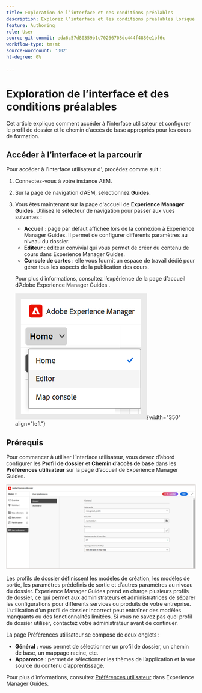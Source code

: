 ```yaml
---
title: Exploration de l’interface et des conditions préalables
description: Explorez l’interface et les conditions préalables lorsque vous utilisez le contenu d’apprentissage et de formation dans Adobe Experience Manager Guides.
feature: Authoring
role: User
source-git-commit: eda6c57d80359b1c70266708dc444f4880e1bf6c
workflow-type: tm+mt
source-wordcount: '302'
ht-degree: 0%

---
```


# Exploration de l’interface et des conditions préalables

Cet article explique comment accéder à l’interface utilisateur et configurer le profil de dossier et le chemin d’accès de base appropriés pour les cours de formation.

## Accéder à l’interface et la parcourir

Pour accéder à l’interface utilisateur d’, procédez comme suit :

1. Connectez-vous à votre instance AEM.
2. Sur la page de navigation d’AEM, sélectionnez **Guides**.
3. Vous êtes maintenant sur la page d&#39;accueil de **Experience Manager Guides**. Utilisez le sélecteur de navigation pour passer aux vues suivantes :

   - **Accueil** : page par défaut affichée lors de la connexion à Experience Manager Guides. Il permet de configurer différents paramètres au niveau du dossier.
   - **Éditeur** : éditeur convivial qui vous permet de créer du contenu de cours dans Experience Manager Guides.
   - **Console de cartes** : elle vous fournit un espace de travail dédié pour gérer tous les aspects de la publication des cours.

   Pour plus d’informations, consultez l’expérience de la page d’accueil d’Adobe Experience Manager Guides [](../user-guide/intro-home-page.md).

   ![](assets/aem-navigation-switcher.png){width="350" align="left"}

## Prérequis

Pour commencer à utiliser l’interface utilisateur, vous devez d’abord configurer les **Profil de dossier** et **Chemin d’accès de base** dans les **Préférences utilisateur** sur la page d’accueil de Experience Manager Guides.

![](assets/setup-folder-profile.png)

Les profils de dossier définissent les modèles de création, les modèles de sortie, les paramètres prédéfinis de sortie et d’autres paramètres au niveau du dossier. Experience Manager Guides prend en charge plusieurs profils de dossier, ce qui permet aux administrateurs et administratrices de séparer les configurations pour différents services ou produits de votre entreprise. L’utilisation d’un profil de dossier incorrect peut entraîner des modèles manquants ou des fonctionnalités limitées. Si vous ne savez pas quel profil de dossier utiliser, contactez votre administrateur avant de continuer.

La page Préférences utilisateur se compose de deux onglets :

- **Général** : vous permet de sélectionner un profil de dossier, un chemin de base, un mappage racine, etc.
- **Apparence** : permet de sélectionner les thèmes de l’application et la vue source du contenu d’apprentissage.

Pour plus d’informations, consultez [Préférences utilisateur](../user-guide/intro-home-page.md#user-preferences) dans Experience Manager Guides.










